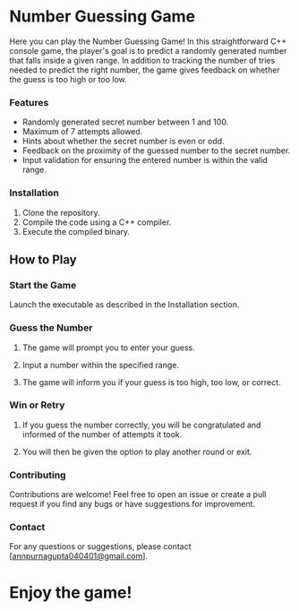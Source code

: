  # Number Guessing Game
 Here you can play the Number Guessing Game! In this straightforward C++ console game, the player's goal is to predict a randomly generated number that falls inside a given range. In addition to tracking the number of tries needed to predict the right number, the game gives feedback on whether the guess is too high or too low.
### Features
- Randomly generated secret number between 1 and 100.
- Maximum of 7 attempts allowed.
- Hints about whether the secret number is even or odd.
- Feedback on the proximity of the guessed number to the secret number.
- Input validation for ensuring the entered number is within the valid range.
### Installation
1. Clone the repository.
2. Compile the code using a C++ compiler.
3. Execute the compiled binary.  
## How to Play

### Start the Game

Launch the executable as described in the Installation section.
### Guess the Number

1. The game will prompt you to enter your guess.

2. Input a number within the specified range.

3. The game will inform you if your guess is too high, too low, or correct.
### Win or Retry

1. If you guess the number correctly, you will be congratulated and informed of the number of attempts it took.

2. You will then be given the option to play another round or exit.
### Contributing

Contributions are welcome! Feel free to open an issue or create a pull request if you find any bugs or have suggestions for improvement.
### Contact

For any questions or suggestions, please contact [annpurnagupta040401@gmail.com].

# Enjoy the game!
